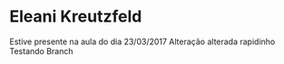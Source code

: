 # Eleani Kreutzfeld
Estive presente na aula do dia 23/03/2017
Alteração alterada rapidinho
Testando Branch
